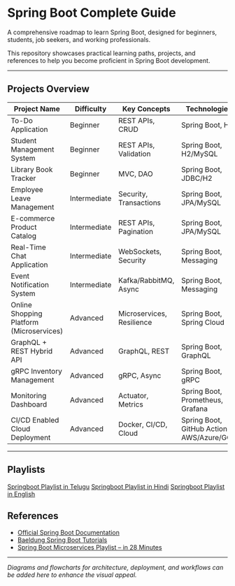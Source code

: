 # Spring Boot Complete Guide

A comprehensive roadmap to learn Spring Boot, designed for beginners, students, job seekers, and working professionals.

This repository showcases practical learning paths, projects, and references to help you become proficient in Spring Boot development.

---

## Projects Overview

| Project Name | Difficulty | Key Concepts | Technologies |
|--------------|-----------|-------------|-------------|
| To-Do Application | Beginner | REST APIs, CRUD | Spring Boot, H2 |
| Student Management System | Beginner | REST APIs, Validation | Spring Boot, H2/MySQL |
| Library Book Tracker | Beginner | MVC, DAO | Spring Boot, JDBC/H2 |
| Employee Leave Management | Intermediate | Security, Transactions | Spring Boot, JPA/MySQL |
| E-commerce Product Catalog | Intermediate | REST APIs, Pagination | Spring Boot, JPA/MySQL |
| Real-Time Chat Application | Intermediate | WebSockets, Security | Spring Boot, Messaging |
| Event Notification System | Intermediate | Kafka/RabbitMQ, Async | Spring Boot, Messaging |
| Online Shopping Platform (Microservices) | Advanced | Microservices, Resilience | Spring Boot, Spring Cloud |
| GraphQL + REST Hybrid API | Advanced | GraphQL, REST | Spring Boot, GraphQL |
| gRPC Inventory Management | Advanced | gRPC, Async | Spring Boot, gRPC |
| Monitoring Dashboard | Advanced | Actuator, Metrics | Spring Boot, Prometheus, Grafana |
| CI/CD Enabled Cloud Deployment | Advanced | Docker, CI/CD, Cloud | Spring Boot, GitHub Actions, AWS/Azure/GCP |

---

## Playlists

[Springboot Playlist in Telugu](https://www.youtube.com/playlist?list=PLGm6I-GQa8ioAT9H8y4qckElo8Dyq23IS)
[Springboot Playlist in Hindi](https://www.youtube.com/playlist?list=PL0zysOflRCelmjxj-g4jLr3WKraSU_e8q)
[Springboot Playlist in English](https://www.youtube.com/watch?v=Kq-DRboTVrc)

## References

- [Official Spring Boot Documentation](https://spring.io/projects/spring-boot)  
- [Baeldung Spring Boot Tutorials](https://www.baeldung.com/spring-boot)  
- [Spring Boot Microservices Playlist – in 28 Minutes](https://www.youtube.com/playlist?list=PLqq-6Pq4lTTb7t7l3-0VYrd3gHh5YkFzV)  

---

*Diagrams and flowcharts for architecture, deployment, and workflows can be added here to enhance the visual appeal.*









